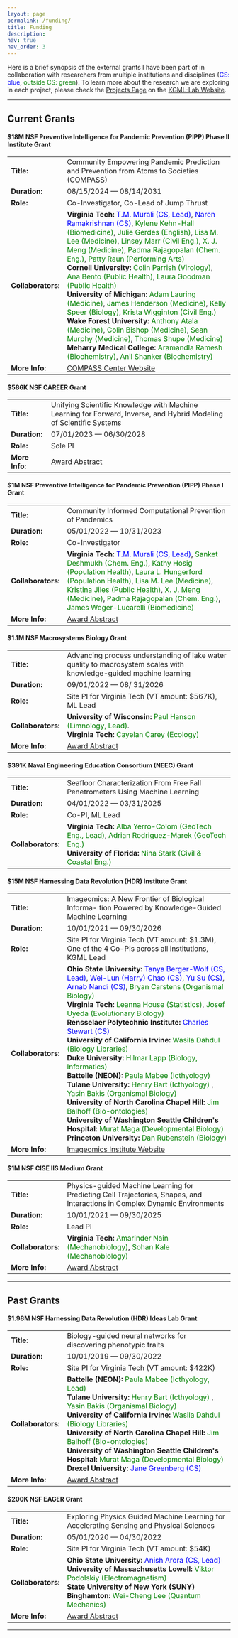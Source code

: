 ```yaml
---
layout: page
permalink: /funding/
title: Funding
description:
nav: true
nav_order: 3
---
```


Here is a brief synopsis of the external grants I have been part of in collaboration with researchers from multiple institutions and disciplines (<span style="color:blue">CS: blue</span>, <span style="color:green;">outside CS: green</span>). To learn more about the research we are exploring in each project, please check the [Projects Page](https://kgml-lab.github.io/projects/) on the [KGML-Lab Website](https://kgml-lab.github.io/).


---
## Current Grants

<div class="card mt-3 p-3">
	<table class="table table-cv table-sm table-borderless table-responsive table-cv-map">
	<tr>
      <h4 class="post-title">
        $18M NSF Preventive Intelligence for Pandemic Prevention (PIPP) Phase II Institute Grant
      </h4>
    </tr>
    <tr>
      <td class="p-1 pr-2 font-weight-bold">
        <b>Title:</b>
      </td>
      <td class="p-1 pl-2 font-weight-light text">
        Community Empowering Pandemic Prediction and Prevention from Atoms to Societies (COMPASS)
      </td>
    </tr>
    <tr>
      <td class="p-1 pr-2 font-weight-bold">
        <b>Duration:</b>
      </td>
      <td class="p-1 pl-2 font-weight-light text">
        08/15/2024 &mdash; 08/14/2031
      </td>
    </tr>
    <tr>
      <td class="p-1 pr-2 font-weight-bold">
        <b>Role:</b>
      </td>
      <td class="p-1 pl-2 font-weight-light text">
        Co-Investigator, Co-Lead of Jump Thrust
      </td>
    </tr>
    <tr>
      <td class="p-1 pr-2 font-weight-bold">
        <b>Collaborators:</b>
      </td>
      <td class="p-1 pl-2 font-weight-light text">
        <b>Virginia Tech:</b>  <span style="color:blue">T.M. Murali (CS, Lead)</span>, <span style="color:blue">Naren Ramakrishnan (CS)</span>, <span style="color:green">Kylene Kehn-Hall (Biomedicine)</span>, <span style="color:green">Julie Gerdes (English)</span>,  <span style="color:green">Lisa M. Lee (Medicine)</span>, <span style="color:green">Linsey Marr (Civil Eng.)</span>, <span style="color:green">X. J. Meng (Medicine)</span>, <span style="color:green">Padma Rajagopalan (Chem. Eng.)</span>, <span style="color:green">Patty Raun (Performing Arts)</span>
        <br>
        <b>Cornell University:</b>   <span style="color:green">Colin Parrish (Virology)</span>, <span style="color:green">Ana Bento (Public Health)</span>, <span style="color:green">Laura Goodman (Public Health)</span>
        <br>
        <b>University of Michigan:</b>   <span style="color:green">Adam Lauring (Medicine)</span>, <span style="color:green">James Henderson (Medicine)</span>, <span style="color:green">Kelly Speer (Biology)</span>, <span style="color:green">Krista Wigginton (Civil Eng.)</span>
        <br>
        <b>Wake Forest University:</b>   <span style="color:green">Anthony Atala (Medicine)</span>, <span style="color:green">Colin Bishop (Medicine)</span>, <span style="color:green">Sean Murphy (Medicine)</span>, <span style="color:green">Thomas Shupe (Medicine)</span>
        <br>
        <b>Meharry Medical College:</b>   <span style="color:green">Aramandla Ramesh (Biochemistry)</span>, <span style="color:green">Anil Shanker (Biochemistry)</span>
      </td>
    </tr>
    <tr>
      <td class="p-1 pr-2 font-weight-bold">
        <b>More Info:</b>
      </td>
      <td class="p-1 pl-2 font-weight-light text">
        <a href="https://compass-pipp.org/" target="_blank">COMPASS Center Website</a>
      </td>
    </tr>
	</table>
</div>



<div class="card mt-3 p-3">
	<table class="table table-cv table-sm table-borderless table-responsive table-cv-map">
	<tr>
      <h4 class="post-title">
        $586K NSF CAREER Grant
      </h4>
    </tr>
    <tr>
      <td class="p-1 pr-2 font-weight-bold">
        <b>Title:</b>
      </td>
      <td class="p-1 pl-2 font-weight-light text">
        Unifying Scientific Knowledge with Machine Learning for Forward, Inverse, and Hybrid Modeling of Scientific Systems
      </td>
    </tr>
    <tr>
      <td class="p-1 pr-2 font-weight-bold">
        <b>Duration:</b>
      </td>
      <td class="p-1 pl-2 font-weight-light text">
        07/01/2023 &mdash; 06/30/2028
      </td>
    </tr>
    <tr>
      <td class="p-1 pr-2 font-weight-bold">
        <b>Role:</b>
      </td>
      <td class="p-1 pl-2 font-weight-light text">
        Sole PI
      </td>
    </tr>
    <tr>
      <td class="p-1 pr-2 font-weight-bold">
        <b>More Info:</b>
      </td>
      <td class="p-1 pl-2 font-weight-light text">
        <a href="https://www.nsf.gov/awardsearch/showAward?AWD_ID=2239328" target="_blank">Award Abstract</a>
      </td>
    </tr>
	</table>
</div>


<div class="card mt-3 p-3">
	<table class="table table-cv table-sm table-borderless table-responsive table-cv-map">
	<tr>
      <h4 class="post-title">
        $1M NSF Preventive Intelligence for Pandemic Prevention (PIPP) Phase I Grant
      </h4>
    </tr>
    <tr>
      <td class="p-1 pr-2 font-weight-bold">
        <b>Title:</b>
      </td>
      <td class="p-1 pl-2 font-weight-light text">
        Community Informed Computational Prevention of Pandemics
      </td>
    </tr>
    <tr>
      <td class="p-1 pr-2 font-weight-bold">
        <b>Duration:</b>
      </td>
      <td class="p-1 pl-2 font-weight-light text">
        05/01/2022 &mdash; 10/31/2023
      </td>
    </tr>
    <tr>
      <td class="p-1 pr-2 font-weight-bold">
        <b>Role:</b>
      </td>
      <td class="p-1 pl-2 font-weight-light text">
        Co-Investigator
      </td>
    </tr>
    <tr>
      <td class="p-1 pr-2 font-weight-bold">
        <b>Collaborators:</b>
      </td>
      <td class="p-1 pl-2 font-weight-light text">
        <b>Virginia Tech:</b>  <span style="color:blue">T.M. Murali (CS, Lead)</span>, <span style="color:green">Sanket Deshmukh (Chem. Eng.)</span>, <span style="color:green">Kathy Hosig (Population Health)</span>, <span style="color:green"> Laura L. Hungerford (Population Health)</span>,  <span style="color:green">Lisa M. Lee (Medicine)</span>, <span style="color:green">Kristina Jiles (Public Health)</span>, <span style="color:green">X. J. Meng (Medicine)</span>, <span style="color:green">Padma Rajagopalan (Chem. Eng.)</span>, <span style="color:green">James Weger-Lucarelli (Biomedicine)</span>
      </td>
    </tr>
    <tr>
      <td class="p-1 pr-2 font-weight-bold">
        <b>More Info:</b>
      </td>
      <td class="p-1 pl-2 font-weight-light text">
        <a href="https://www.nsf.gov/awardsearch/showAward?AWD_ID=2200045" target="_blank">Award Abstract</a>
      </td>
    </tr>
	</table>
</div>


<div class="card mt-3 p-3">
	<table class="table table-cv table-sm table-borderless table-responsive table-cv-map">
	<tr>
      <h4 class="post-title">
        $1.1M NSF Macrosystems Biology Grant
      </h4>
    </tr>
    <tr>
      <td class="p-1 pr-2 font-weight-bold">
        <b>Title:</b>
      </td>
      <td class="p-1 pl-2 font-weight-light text">
        Advancing process understanding of lake water quality to macrosystem scales with knowledge-guided machine learning
      </td>
    </tr>
    <tr>
      <td class="p-1 pr-2 font-weight-bold">
        <b>Duration:</b>
      </td>
      <td class="p-1 pl-2 font-weight-light text">
        09/01/2022 &mdash; 08/ 31/2026
      </td>
    </tr>
    <tr>
      <td class="p-1 pr-2 font-weight-bold">
        <b>Role:</b>
      </td>
      <td class="p-1 pl-2 font-weight-light text">
        Site PI for Virginia Tech (VT amount: $567K), ML Lead
      </td>
    </tr>
    <tr>
      <td class="p-1 pr-2 font-weight-bold">
        <b>Collaborators:</b>
      </td>
      <td class="p-1 pl-2 font-weight-light text">
        <b>University of Wisconsin:</b>  <span style="color:green">Paul Hanson (Limnology, Lead)</span>.
		<br>
		<b>Virginia Tech:</b>  <span style="color:green">Cayelan Carey (Ecology)</span>
      </td>
    </tr>
    <tr>
      <td class="p-1 pr-2 font-weight-bold">
        <b>More Info:</b>
      </td>
      <td class="p-1 pl-2 font-weight-light text">
        <a href="https://www.nsf.gov/awardsearch/showAward?AWD_ID=2213550" target="_blank">Award Abstract</a>
      </td>
    </tr>
	</table>
</div>


<div class="card mt-3 p-3">
	<table class="table table-cv table-sm table-borderless table-responsive table-cv-map">
	<tr>
      <h4 class="post-title">
        $391K Naval Engineering Education Consortium (NEEC) Grant
      </h4>
    </tr>
    <tr>
      <td class="p-1 pr-2 font-weight-bold">
        <b>Title:</b>
      </td>
      <td class="p-1 pl-2 font-weight-light text">
        Seafloor Characterization From Free Fall Penetrometers Using Machine Learning
      </td>
    </tr>
    <tr>
      <td class="p-1 pr-2 font-weight-bold">
        <b>Duration:</b>
      </td>
      <td class="p-1 pl-2 font-weight-light text">
        04/01/2022 &mdash; 03/31/2025
      </td>
    </tr>
    <tr>
      <td class="p-1 pr-2 font-weight-bold">
        <b>Role:</b>
      </td>
      <td class="p-1 pl-2 font-weight-light text">
        Co-PI, ML Lead
      </td>
    </tr>
    <tr>
      <td class="p-1 pr-2 font-weight-bold">
        <b>Collaborators:</b>
      </td>
      <td class="p-1 pl-2 font-weight-light text">
        <b>Virginia Tech:</b>  <span style="color:green">Alba Yerro-Colom (GeoTech Eng., Lead)</span>, <span style="color:green">Adrian Rodriguez-Marek (GeoTech Eng.)</span>
        <br>
        <b>University of Florida:</b>  <span style="color:green">Nina Stark (Civil & Coastal Eng.)</span>
      </td>
    </tr>
	</table>
</div>


<div class="card mt-3 p-3">
	<table class="table table-cv table-sm table-borderless table-responsive table-cv-map">
	<tr>
      <h4 class="post-title">
        $15M NSF Harnessing Data Revolution (HDR) Institute Grant
      </h4>
    </tr>
    <tr>
      <td class="p-1 pr-2 font-weight-bold">
        <b>Title:</b>
      </td>
      <td class="p-1 pl-2 font-weight-light text">
        Imageomics: A New Frontier of Biological Informa- tion Powered by Knowledge-Guided Machine Learning
      </td>
    </tr>
    <tr>
      <td class="p-1 pr-2 font-weight-bold">
        <b>Duration:</b>
      </td>
      <td class="p-1 pl-2 font-weight-light text">
        10/01/2021 &mdash; 09/30/2026
      </td>
    </tr>
    <tr>
      <td class="p-1 pr-2 font-weight-bold">
        <b>Role:</b>
      </td>
      <td class="p-1 pl-2 font-weight-light text">
        Site PI for Virginia Tech (VT amount: $1.3M), One of the 4 Co-PIs across all institutions, KGML Lead
      </td>
    </tr>
    <tr>
      <td class="p-1 pr-2 font-weight-bold">
        <b>Collaborators:</b>
      </td>
      <td class="p-1 pl-2 font-weight-light text">
        <b>Ohio State University:</b>  <span style="color:blue">Tanya Berger-Wolf (CS, Lead)</span>, <span style="color:blue">Wei-Lun (Harry) Chao (CS)</span>, <span style="color:blue">Yu Su (CS)</span>, <span style="color:blue">Arnab Nandi (CS)</span>, <span style="color:green">Bryan Carstens (Organismal Biology)</span>
        <br>
        <b>Virginia Tech:</b>   <span style="color:green">Leanna House (Statistics)</span>, <span style="color:green">Josef Uyeda (Evolutionary Biology)</span>
        <br>
        <b>Rensselaer Polytechnic Institute:</b>   <span style="color:blue">Charles Stewart (CS)</span>
        <br>
        <b>University of California Irvine:</b>   <span style="color:green">Wasila Dahdul (Biology Libraries)</span>
        <br>
        <b>Duke University:</b>   <span style="color:green">Hilmar Lapp (Biology, Informatics) </span>
        <br>
        <b>Battelle (NEON):</b>   <span style="color:green">Paula Mabee (Icthyology) </span>
        <br>
        <b>Tulane University:</b>   <span style="color:green">Henry Bart (Icthyology) </span>, <span style="color:green">Yasin Bakis (Organismal Biology) </span>
        <br>
        <b>University of North Carolina Chapel Hill:</b> <span style="color:green">Jim Balhoff (Bio-ontologies) </span>
        <br>
        <b>University of Washington Seattle Children's Hospital:</b> <span style="color:green">Murat Maga (Developmental Biology) </span> 
        <br>
        <b>Princeton University:</b> <span style="color:green">Dan Rubenstein (Biology) </span> 
      </td>
    </tr>
    <tr>
      <td class="p-1 pr-2 font-weight-bold">
        <b>More Info:</b>
      </td>
      <td class="p-1 pl-2 font-weight-light text">
        <a href="https://imageomics.osu.edu/" target="_blank">Imageomics Institute Website</a>
      </td>
    </tr>
	</table>
</div>


<div class="card mt-3 p-3">
	<table class="table table-cv table-sm table-borderless table-responsive table-cv-map">
	<tr>
      <h4 class="post-title">
        $1M NSF CISE IIS Medium Grant
      </h4>
    </tr>
    <tr>
      <td class="p-1 pr-2 font-weight-bold">
        <b>Title:</b>
      </td>
      <td class="p-1 pl-2 font-weight-light text">
        Physics-guided Machine Learning for Predicting Cell Trajectories, Shapes, and Interactions in Complex Dynamic Environments
      </td>
    </tr>
    <tr>
      <td class="p-1 pr-2 font-weight-bold">
        <b>Duration:</b>
      </td>
      <td class="p-1 pl-2 font-weight-light text">
        10/01/2021 &mdash; 09/30/2025
      </td>
    </tr>
    <tr>
      <td class="p-1 pr-2 font-weight-bold">
        <b>Role:</b>
      </td>
      <td class="p-1 pl-2 font-weight-light text">
        Lead PI
      </td>
    </tr>
    <tr>
      <td class="p-1 pr-2 font-weight-bold">
        <b>Collaborators:</b>
      </td>
      <td class="p-1 pl-2 font-weight-light text">
        <b>Virginia Tech:</b>   <span style="color:green">Amarinder Nain (Mechanobiology)</span>, <span style="color:green">Sohan Kale (Mechanobiology)</span> 
      </td>
    </tr>
    <tr>
      <td class="p-1 pr-2 font-weight-bold">
        <b>More Info:</b>
      </td>
      <td class="p-1 pl-2 font-weight-light text">
        <a href="https://www.nsf.gov/awardsearch/showAward?AWD_ID=2107332" target="_blank">Award Abstract</a>
      </td>
    </tr>
	</table>
</div>



---
## Past Grants

<div class="card mt-3 p-3">
	<table class="table table-cv table-sm table-borderless table-responsive table-cv-map">
	<tr>
      <h4 class="post-title">
        $1.98M NSF Harnessing Data Revolution (HDR) Ideas Lab Grant
      </h4>
    </tr>
    <tr>
      <td class="p-1 pr-2 font-weight-bold">
        <b>Title:</b>
      </td>
      <td class="p-1 pl-2 font-weight-light text">
        Biology-guided neural networks for discovering phenotypic traits
      </td>
    </tr>
    <tr>
      <td class="p-1 pr-2 font-weight-bold">
        <b>Duration:</b>
      </td>
      <td class="p-1 pl-2 font-weight-light text">
         10/01/2019 &mdash; 09/30/2022
      </td>
    </tr>
    <tr>
      <td class="p-1 pr-2 font-weight-bold">
        <b>Role:</b>
      </td>
      <td class="p-1 pl-2 font-weight-light text">
        Site PI for Virginia Tech (VT amount: $422K)
      </td>
    </tr>
    <tr>
      <td class="p-1 pr-2 font-weight-bold">
        <b>Collaborators:</b>
      </td>
      <td class="p-1 pl-2 font-weight-light text">
        <b>Battelle (NEON):</b>   <span style="color:green">Paula Mabee (Icthyology, Lead) </span>
        <br>
        <b>Tulane University:</b>   <span style="color:green">Henry Bart (Icthyology) </span>, <span style="color:green">Yasin Bakis (Organismal Biology) </span>
        <br>
        <b>University of California Irvine:</b>   <span style="color:green">Wasila Dahdul (Biology Libraries)</span>
        <br>
        <b>University of North Carolina Chapel Hill:</b> <span style="color:green">Jim Balhoff (Bio-ontologies) </span>
        <br>
        <b>University of Washington Seattle Children's Hospital:</b> <span style="color:green">Murat Maga (Developmental Biology) </span> 
        <br>
        <b>Drexel University:</b> <span style="color:blue">Jane Greenberg (CS) </span> 
      </td>
    </tr>
    <tr>
      <td class="p-1 pr-2 font-weight-bold">
        <b>More Info:</b>
      </td>
      <td class="p-1 pl-2 font-weight-light text">
        <a href="https://www.nsf.gov/awardsearch/showAward?AWD_ID=1940247" target="_blank">Award Abstract</a>
      </td>
    </tr>
	</table>
</div>


<div class="card mt-3 p-3">
	<table class="table table-cv table-sm table-borderless table-responsive table-cv-map">
	<tr>
      <h4 class="post-title">
        $200K NSF EAGER Grant
      </h4>
    </tr>
    <tr>
      <td class="p-1 pr-2 font-weight-bold">
        <b>Title:</b>
      </td>
      <td class="p-1 pl-2 font-weight-light text">
        Exploring Physics Guided Machine Learning for Accelerating Sensing and Physical Sciences
      </td>
    </tr>
    <tr>
      <td class="p-1 pr-2 font-weight-bold">
        <b>Duration:</b>
      </td>
      <td class="p-1 pl-2 font-weight-light text">
         05/01/2020 &mdash; 04/30/2022
      </td>
    </tr>
    <tr>
      <td class="p-1 pr-2 font-weight-bold">
        <b>Role:</b>
      </td>
      <td class="p-1 pl-2 font-weight-light text">
        Site PI for Virginia Tech (VT amount: $54K)
      </td>
    </tr>
    <tr>
      <td class="p-1 pr-2 font-weight-bold">
        <b>Collaborators:</b>
      </td>
      <td class="p-1 pl-2 font-weight-light text">
        <b>Ohio State University:</b>   <span style="color:blue">Anish Arora (CS, Lead)</span>
        <br>
        <b>University of Massachusetts Lowell:</b>   <span style="color:green">Viktor Podolskiy (Electromagnetism) </span>
        <br>
        <b>State University of New York (SUNY) Binghamton:</b>   <span style="color:green">Wei-Cheng Lee (Quantum Mechanics) </span>
      </td>
    </tr>
    <tr>
      <td class="p-1 pr-2 font-weight-bold">
        <b>More Info:</b>
      </td>
      <td class="p-1 pl-2 font-weight-light text">
        <a href="https://www.nsf.gov/awardsearch/showAward?AWD_ID=2026710" target="_blank">Award Abstract</a>
      </td>
    </tr>
	</table>
</div>


<!-- 
grants:
  - name: $1M NSF HDR Grant
    title: Harnessing HDR
    duration: 10/1/2021-10/1/2023
    role: PI
    institutions: VT (Lead), UNC
    collaborators: Joe (UMN, bio), Down (Duke, math)
    summary: this project aims to. 

  - name: $1M NSF HDR Grant 2
    title: Harnessing HDR 2
    duration: 10/1/2021-10/1/2023
    role: PI
    institutions: VT (Lead), UNC
    collaborators: Joe (UMN, bio), Down (Duke, math)
    summary: this project aims to. 
 -->



---
